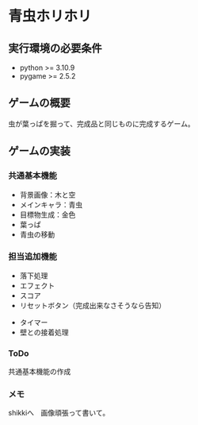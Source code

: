 # 青虫ホリホリ

## 実行環境の必要条件 
* python >= 3.10.9
* pygame >= 2.5.2

## ゲームの概要
虫が葉っぱを掘って、完成品と同じものに完成するゲーム。

## ゲームの実装
### 共通基本機能
* 背景画像：木と空
* メインキャラ：青虫
* 目標物生成：金色
* 葉っぱ
* 青虫の移動

### 担当追加機能
* 落下処理
* エフェクト
* スコア
* リセットボタン（完成出来なさそうなら告知）
<!-- * メニューボタン -->
* タイマー
* 壁との接着処理

### ToDo
共通基本機能の作成

### メモ
shikkiへ　画像頑張って書いて。